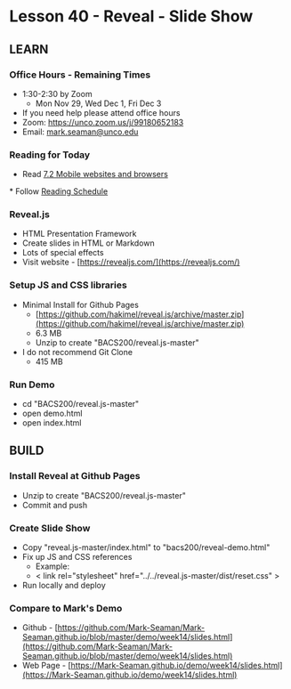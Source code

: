 # Lesson 40 - Reveal - Slide Show

## LEARN  

### Office Hours - Remaining Times
* 1:30-2:30 by Zoom
    * Mon Nov 29, Wed Dec 1, Fri Dec 3
* If you need help please attend office hours
* Zoom:  https://unco.zoom.us/j/99180652183
* Email: mark.seaman@unco.edu      


### Reading for Today  
* Read <a target="_blank" 
href="https://learn.zybooks.com/zybook/UNCOBACS200SeamanFall2021/chapter/7/section/2">
7.2 Mobile websites and browsers
</a>
* Follow <a target="_blank" href="/course/bacs200/docs/ZybooksReading">Reading Schedule</a>


### Reveal.js
* HTML Presentation Framework
* Create slides in HTML or Markdown
* Lots of special effects
* Visit website - [https://revealjs.com/](https://revealjs.com/)


### Setup JS and CSS libraries
* Minimal Install for Github Pages
    * [https://github.com/hakimel/reveal.js/archive/master.zip](https://github.com/hakimel/reveal.js/archive/master.zip)
    * 6.3 MB
    * Unzip to create "BACS200/reveal.js-master"
* I do not recommend Git Clone
    * 415 MB


### Run Demo
* cd "BACS200/reveal.js-master"
* open demo.html
* open index.html



## BUILD

### Install Reveal at Github Pages
* Unzip to create "BACS200/reveal.js-master"
* Commit and push


### Create Slide Show
* Copy "reveal.js-master/index.html" to "bacs200/reveal-demo.html"
* Fix up JS and CSS references
    * Example:
    * < link rel="stylesheet" href="../../reveal.js-master/dist/reset.css" > 
* Run locally and deploy


### Compare to Mark's Demo
* Github -
[https://github.com/Mark-Seaman/Mark-Seaman.github.io/blob/master/demo/week14/slides.html](https://github.com/Mark-Seaman/Mark-Seaman.github.io/blob/master/demo/week14/slides.html)
* Web Page - 
[https://Mark-Seaman.github.io/demo/week14/slides.html](https://Mark-Seaman.github.io/demo/week14/slides.html)


